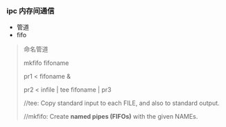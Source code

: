 ### ipc 内存间通信
* 管道
* fifo
> 命名管道
>
> mkfifo fifoname
>
> pr1 < fifoname &
>
> pr2 < infile | tee fifoname | pr3
>
> //tee: Copy standard input to each FILE, and also to standard output.
>
> //mkfifo: Create **named pipes (FIFOs)** with the given NAMEs.
